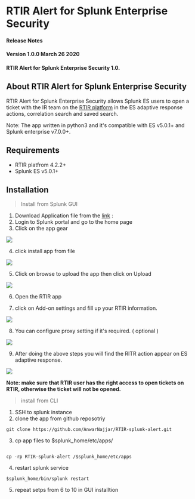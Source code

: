 
# RTIR Alert for Splunk Enterprise Security

#### Release Notes
#### Version 1.0.0 March 26 2020
#### RTIR Alert for Splunk Enterprise Security 1.0.

## About RTIR Alert for Splunk Enterprise Security

 RTIR Alert for Splunk Enterprise Security allows Splunk ES users to open a ticket with the IR team  on the [RTIR platform](https://bestpractical.com/rtir) in the ES adaptive response actions, correlation search and saved search. 

Note: The app written in python3 and it's compatible with ES v5.0.1+ and Splunk enterprise v7.0.0+.

## Requirements

- RTIR platfrom 4.2.2+
- Splunk ES v5.0.1+

## Installation

> Install from Splunk  GUI

1. Download Application file from the [link](https://raw.githubusercontent.com/AnwarNajjar/RTIR-splunk-alert/master/TA-rtir-1.0.0.spl?token=ANHCZCHEGONZMKRFDY7UOPS6PSDKK) : 
2. Login to Splunk portal and go to the home page 
3. Click on the app gear

![](https://user-images.githubusercontent.com/55454856/77635554-6ecf2e00-6f5b-11ea-9b2d-ca23fad3573c.png)

4. click install app from file

![](https://user-images.githubusercontent.com/55454856/77635755-b8b81400-6f5b-11ea-9ef2-806ff88cd61b.png)


5. Click on browse to upload the app then click on Upload

![](https://user-images.githubusercontent.com/55454856/77629283-f2841d00-6f51-11ea-990b-43de006fae78.png)

6. Open the RTIR app 

7. click on Add-on settings and fill up your RTIR information.

![](https://user-images.githubusercontent.com/55454856/77627770-0f1f5580-6f50-11ea-96ab-757caeae10b0.png)

8. You can configure proxy setting if it's required. ( optional )
 
![](https://user-images.githubusercontent.com/55454856/77627921-4e4da680-6f50-11ea-9e4a-0f56553f8995.png)



9. After doing the above steps you will find the RITR action appear on ES adaptive response. 

![](https://user-images.githubusercontent.com/55454856/77630722-31b36d80-6f54-11ea-93ea-ea4afac19209.png)


**Note: make sure that RTIR user has the right access to open tickets on RTIR, otherwise the ticket will not be opened.**

> install from CLI 

1. SSH to splunk instance 
2. clone the app from github reposotriy 


```
git clone https://github.com/AnwarNajjar/RTIR-splunk-alert.git
```

3. cp app files to $splunk_home/etc/apps/
```

cp -rp RTIR-splunk-alert /$splunk_home/etc/apps 

```
4. restart splunk service 

```
$splunk_home/bin/splunk restart
```

5. repeat  setps from 6 to 10 in GUI installtion
